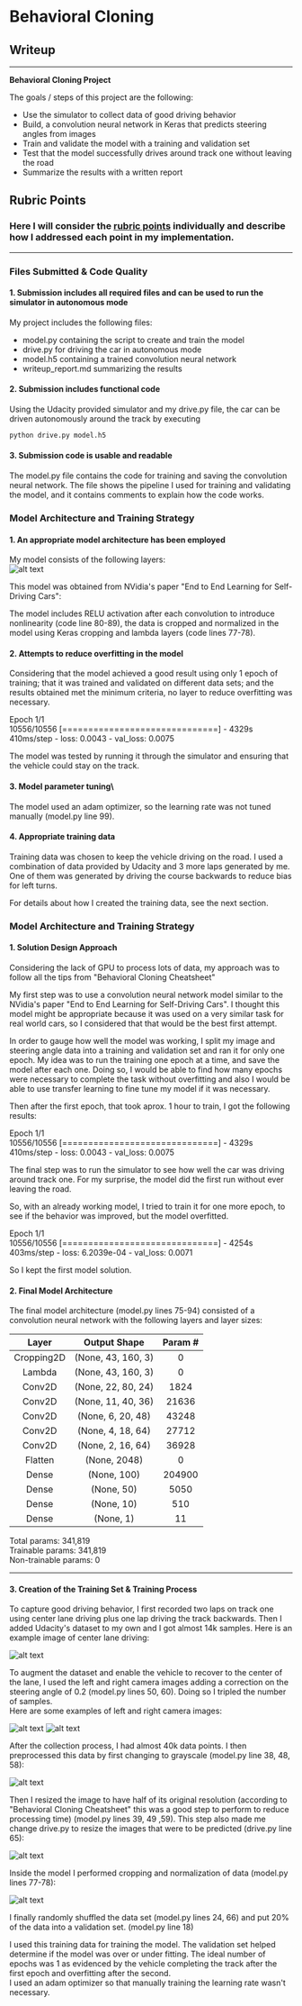 # **Behavioral Cloning** 

## Writeup

---

**Behavioral Cloning Project**

The goals / steps of this project are the following:
* Use the simulator to collect data of good driving behavior
* Build, a convolution neural network in Keras that predicts steering angles from images
* Train and validate the model with a training and validation set
* Test that the model successfully drives around track one without leaving the road
* Summarize the results with a written report


[//]: # (Image References)

[image1]: ./writeup-images/CNN.png "NVidia CNN"
[image2]: ./writeup-images/center.jpg "Center Image"
[image3]: ./writeup-images/left.jpg "Left Image"
[image4]: ./writeup-images/right.jpg "Right Image"
[image5]: ./writeup-images/center_gray.jpg "Gray Image"
[image6]: ./writeup-images/center_res.jpg "LowRes Image"
[image7]: ./writeup-images/center_crop.jpg "Crop Image"


## Rubric Points
### Here I will consider the [rubric points](https://review.udacity.com/#!/rubrics/432/view) individually and describe how I addressed each point in my implementation.  

---
### Files Submitted & Code Quality

#### 1. Submission includes all required files and can be used to run the simulator in autonomous mode

My project includes the following files:
* model.py containing the script to create and train the model
* drive.py for driving the car in autonomous mode
* model.h5 containing a trained convolution neural network 
* writeup_report.md summarizing the results

#### 2. Submission includes functional code
Using the Udacity provided simulator and my drive.py file, the car can be driven autonomously around the track by executing 
```sh
python drive.py model.h5
```

#### 3. Submission code is usable and readable

The model.py file contains the code for training and saving the convolution neural network. The file shows the pipeline I used for training and validating the model, and it contains comments to explain how the code works.

### Model Architecture and Training Strategy

#### 1. An appropriate model architecture has been employed

My model consists of the following layers:  
![alt text][image1]

This model was obtained from NVidia's paper "End to End Learning for Self-Driving Cars":

The model includes RELU activation after each convolution to introduce nonlinearity (code line 80-89), the data is cropped and normalized in the model using Keras cropping and lambda layers (code lines 77-78). 

#### 2. Attempts to reduce overfitting in the model

Considering that the model achieved a good result using only 1 epoch of training; that it was trained and validated on different data sets; and the results obtained met the minimum criteria, no layer to reduce overfitting was necessary.

Epoch 1/1  
10556/10556 [==============================] - 4329s 410ms/step - loss: 0.0043 - val_loss: 0.0075  

The model was tested by running it through the simulator and ensuring that the vehicle could stay on the track.

#### 3. Model parameter tuning\
The model used an adam optimizer, so the learning rate was not tuned manually (model.py line 99).

#### 4. Appropriate training data

Training data was chosen to keep the vehicle driving on the road. I used a combination of data provided by Udacity and 3 more laps generated by me. One of them was generated by driving the course backwards to reduce bias for left turns.

For details about how I created the training data, see the next section. 

### Model Architecture and Training Strategy

#### 1. Solution Design Approach

Considering the lack of GPU to process lots of data, my approach was to follow all the tips from "Behavioral Cloning Cheatsheet"

My first step was to use a convolution neural network model similar to the NVidia's paper "End to End Learning for Self-Driving Cars". I thought this model might be appropriate because it was used on a very similar task for real world cars, so I considered that that would be the best first attempt.

In order to gauge how well the model was working, I split my image and steering angle data into a training and validation set and ran it for only one epoch. My idea was to run the training one epoch at a time, and save the model after each one. Doing so, I would be able to find how many epochs were necessary to complete the task without overfitting and also I would be able to use transfer learning to fine tune my model if it was necessary.

Then after the first epoch, that took aprox. 1 hour to train, I got the following results:

Epoch 1/1  
10556/10556 [==============================] - 4329s 410ms/step - loss: 0.0043 - val_loss: 0.0075  

The final step was to run the simulator to see how well the car was driving around track one. For my surprise, the model did the first run without ever leaving the road.

So, with an already working model, I tried to train it for one more epoch, to see if the behavior was improved, but the model overfitted. 

Epoch 1/1  
10556/10556 [==============================] - 4254s 403ms/step - loss: 6.2039e-04 - val_loss: 0.0071

So I kept the first model solution.

#### 2. Final Model Architecture

The final model architecture (model.py lines 75-94) consisted of a convolution neural network with the following layers and layer sizes:

| Layer         		|     Output Shape	        					| Param \# |
|:---------------------:|:------------------------------:|:---------------:|
|Cropping2D     |   (None, 43, 160, 3)      |  0         |
|Lambda         |   (None, 43, 160, 3)      |  0         |
|Conv2D         |   (None, 22, 80, 24)      |  1824      |
|Conv2D         |   (None, 11, 40, 36)      |  21636     |
|Conv2D         |   (None, 6, 20, 48)       |  43248     |
|Conv2D         |   (None, 4, 18, 64)       |  27712     |
|Conv2D         |   (None, 2, 16, 64)       |  36928     |
|Flatten        |   (None, 2048)            |  0         |
|Dense          |   (None, 100)             |  204900    |
|Dense          |   (None, 50)              |  5050      |
|Dense          |   (None, 10)              |  510       |
|Dense          |   (None, 1)               |  11        |


Total params: 341,819  
Trainable params: 341,819  
Non-trainable params: 0  
_________________________________________________________________  

#### 3. Creation of the Training Set & Training Process

To capture good driving behavior, I first recorded two laps on track one using center lane driving plus one lap driving the track backwards. Then I added Udacity's dataset to my own and I got almost 14k samples. Here is an example image of center lane driving:

![alt text][image2]

To augment the dataset and enable the vehicle to recover to the center of the lane, I used the left and right camera images adding a correction on the steering angle of 0.2 (model.py lines 50, 60). Doing so I tripled the number of samples.  
Here are some examples of left and right camera images:

![alt text][image3]
![alt text][image4]

After the collection process, I had almost 40k data points. I then preprocessed this data by first changing to grayscale (model.py line 38, 48, 58):

![alt text][image5]

Then I resized the image to have half of its original resolution (according to "Behavioral Cloning Cheatsheet" this was a good step to perform to reduce processing time) (model.py lines 39, 49 ,59). This step also made me change drive.py to resize the images that were to be predicted (drive.py line 65):

![alt text][image6]

Inside the model I performed cropping and normalization of data (model.py lines 77-78):

![alt text][image7]

I finally randomly shuffled the data set (model.py lines 24, 66) and put 20% of the data into a validation set. (model.py line 18)

I used this training data for training the model. The validation set helped determine if the model was over or under fitting. The ideal number of epochs was 1 as evidenced by the vehicle completing the track after the first epoch and overfitting after the second.  
I used an adam optimizer so that manually training the learning rate wasn't necessary.
